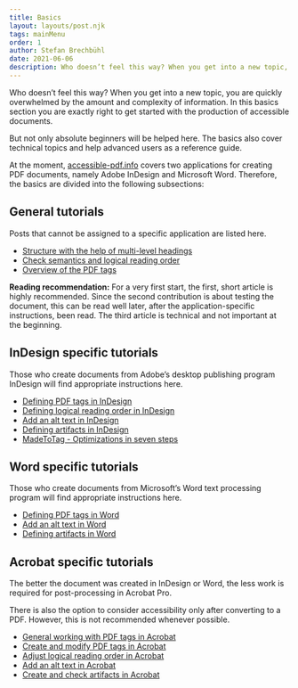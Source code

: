 ```yaml
---
title: Basics
layout: layouts/post.njk
tags: mainMenu
order: 1
author: Stefan Brechbühl
date: 2021-06-06
description: Who doesn’t feel this way? When you get into a new topic, you are quickly overwhelmed by the amount and complexity of information. In this basics section you are exactly right to get started with the production of accessible documents.
---
```


Who doesn’t feel this way? When you get into a new topic, you are quickly overwhelmed by the amount and complexity of information. In this basics section you are exactly right to get started with the production of accessible documents.

But not only absolute beginners will be helped here. The basics also cover technical topics and help advanced users as a reference guide.

At the moment, [accessible-pdf.info](/) covers two applications for creating PDF documents, namely Adobe InDesign and Microsoft Word. Therefore, the basics are divided into the following subsections:

## General tutorials

Posts that cannot be assigned to a specific application are listed here.

- [Structure with the help of multi-level headings](/en/basics/general/structure-with-the-help-of-multi-level-headings)
- [Check semantics and logical reading order](/en/basics/general/check-semantics-and-logical-reading-order)
- [Overview of the PDF tags](/en/basics/general/overview-of-the-pdf-tags)

<p class="note">
  <strong>Reading recommendation:</strong> For a very first start, the first, short article is
  highly recommended. Since the second contribution is about testing the document, this can be read
  well later, after the application-specific instructions, been read. The third article is technical
  and not important at the beginning.
</p>

## InDesign specific tutorials

Those who create documents from Adobe’s desktop publishing program InDesign will find appropriate instructions here.

- [Defining PDF tags in InDesign](/en/basics/indesign/defining-pdf-tags-in-indesign)
- [Defining logical reading order in InDesign](/en/basics/indesign/defining-logical-reading-order-in-indesign)
- [Add an alt text in InDesign](/en/basics/indesign/add-an-alt-text-in-indesign)
- [Defining artifacts in InDesign](/en/basics/indesign/defining-artifacts-in-indesign)
- [MadeToTag - Optimizations in seven steps](/en/basics/indesign/mtt-optimizations-in-seven-steps)

## Word specific tutorials

Those who create documents from Microsoft’s Word text processing program will find appropriate instructions here.

- [Defining PDF tags in Word](/en/basics/word/defining-pdf-tags-in-word)
- [Add an alt text in Word](/en/basics/word/add-an-alt-text-in-word)
- [Defining artifacts in Word](/en/basics/word/defining-artifacts-in-word)

## Acrobat specific tutorials

The better the document was created in InDesign or Word, the less work is required for post-processing in Acrobat Pro.

There is also the option to consider accessibility only after converting to a PDF. However, this is not recommended whenever possible.

- [General working with PDF tags in Acrobat](/en/basics/acrobat/general-working-with-pdf-tags-in-acrobat)
- [Create and modify PDF tags in Acrobat](/en/basics/acrobat/create-and-modify-pdf-tags-in-acrobat)
- [Adjust logical reading order in Acrobat](/en/basics/acrobat/adjust-logical-reading-order-in-acrobat)
- [Add an alt text in Acrobat](/en/basics/acrobat/add-an-alt-text-in-acrobat)
- [Create and check artifacts in Acrobat](/en/basics/acrobat/create-and-check-artifacts-in-acrobat)
